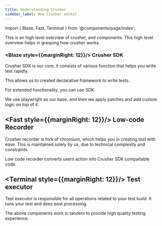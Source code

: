 ```yaml
---
title: Understanding Crusher
sidebar_label: How Crusher works?
---
```


import { Blaze, Fast, Terminal } from '@components/page/index';

<head>
  <title>Create a test - Crusher docs</title>
  <meta name="description" />
</head>

This is an high level overview of crusher, and components. This high level overview helps in grasping how crusher works.

### <Blaze style={{marginRight: 12}}/> Crusher SDK

Crusher SDK is our core, it consists of various function that helps you write test rapidly.

This allows us to created declarative framework to write tests.

For extended functionality, you can use SDK.

We use playwright as our base, and then we apply patches and add custom logic on top of it.

## <Fast style={{marginRight: 12}}/> Low-code Recorder

Crusher recorder is fork of chromium, which helps you in creating test with ease. This is maintained solely by us,
due to technical complexity and constraints.

Low code recorder converts users action into Crusher SDK compaitable code.

## <Terminal style={{marginRight: 12}}/> Test executor

Test executor is responsible for all operations related to your test build. It runs your test and does post processing.

The above components work in tandem to provide high quality testing experience.

